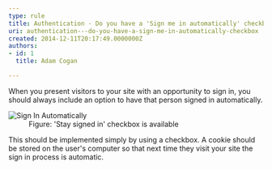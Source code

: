 ```yaml
---
type: rule
title: Authentication - Do you have a 'Sign me in automatically' checkbox?
uri: authentication---do-you-have-a-sign-me-in-automatically-checkbox
created: 2014-12-11T20:17:49.0000000Z
authors:
- id: 1
  title: Adam Cogan

---
```




<span class='intro'> <p>
                    When you present visitors to your site with an opportunity to sign in, you should
                    always include an option to have that person signed in automatically.</p> </span>

<dl class="goodImage">
   <dt> 
      <img src="/PublishingImages/signin.jpg" alt="Sign In Automatically" />
   </dt><dd> Figure&#58; 'S​tay signed in' checkbox is available</dd></dl><p> This should be implemented simply by using a check​box. A cookie should be stored on the user's computer so that next time they visit your site the sign in process is automatic. </p>


